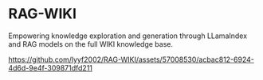 # RAG-WIKI
Empowering knowledge exploration and generation through LLamaIndex and RAG models on the full WIKI knowledge base.


https://github.com/lyyf2002/RAG-WIKI/assets/57008530/acbac812-6924-4d6d-9e4f-309871dfd211

